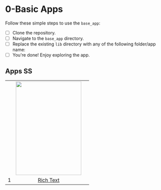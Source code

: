 # 0-Basic Apps
Follow these simple steps to use the `base_app`:
- [ ] Clone the repository.
- [ ] Navigate to the `base_app` directory.
- [ ] Replace the existing `lib` directory with any of the following folder/app name:
- [ ] You're done! Enjoy exploring the app.

## Apps SS
<body>
  
   <table>
   <tr>
   <td width="1"></td>
    <td><img src="https://github.com/sajjadrahman56/Flutter-Showcase/assets/67529599/3ab90cb4-99cc-41c9-92f4-62f919b09cde" width="210" height="300"></td>
    <td width="1"></td> 
   </tr>
   <tr>
      <td width="1">1</td>
      <td align='center'><a href="https://github.com/sajjadrahman56/Flutter-Showcase/tree/main/0-Basic%20Apps/1-simple-screen-different-text">Rich Text</a></td>
      <td width="1"></td> 
   </tr>
     
</table>
</body>
